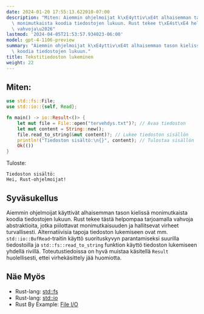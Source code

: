 ```yaml
---
date: 2024-01-20 17:55:13.622010-07:00
description: "Miten: Aiemmin ohjelmoijat k\xE4yttiv\xE4t alhaisemman tason kieliss\xE4\
  \ monimutkaista koodia tiedostojen lukuun. Rust tekee t\xE4st\xE4 helpompaa tarjoamalla\
  \ vahvoja\u2026"
lastmod: '2024-04-05T21:53:57.934023-06:00'
model: gpt-4-1106-preview
summary: "Aiemmin ohjelmoijat k\xE4yttiv\xE4t alhaisemman tason kieliss\xE4 monimutkaista\
  \ koodia tiedostojen lukuun."
title: Tekstitiedoston lukeminen
weight: 22
---
```


## Miten:
```Rust
use std::fs::File;
use std::io::{self, Read};

fn main() -> io::Result<()> {
    let mut file = File::open("tervehdys.txt")?; // Avaa tiedoston
    let mut content = String::new();
    file.read_to_string(&mut content)?; // Lukee tiedoston sisällön
    println!("Tiedoston sisältö:\n{}", content); // Tulostaa sisällön
    Ok(())
}
```
Tuloste:
```
Tiedoston sisältö:
Hei, Rust-ohjelmoijat!
```

## Syväsukellus
Aiemmin ohjelmoijat käyttivät alhaisemman tason kielissä monimutkaista koodia tiedostojen lukuun. Rust tekee tästä helpompaa tarjoamalla vahvoja abstraktioita, jotka piilottavat monimutkaisuuden ja hallitsevat virheet turvallisesti. Alternatiivisia tapoja tiedoston lukemiseen ovat mm. `std::io::BufRead`-traitin käyttö suorituskyvyn parantamiseksi suurilla tiedostoilla ja `std::fs::read_to_string` funktion käyttö tiedoston lukemiseen yhdellä rivillä. Toteutustiedoissa on hyvä muistaa käsitellä `Result` huolellisesti, ettei virhekäsittely jää huomiotta.

## Näe Myös
- Rust-lang: [std::fs](https://doc.rust-lang.org/std/fs/index.html)
- Rust-lang: [std::io](https://doc.rust-lang.org/std/io/index.html)
- Rust By Example: [File I/O](https://doc.rust-lang.org/rust-by-example/std_misc/file.html)
